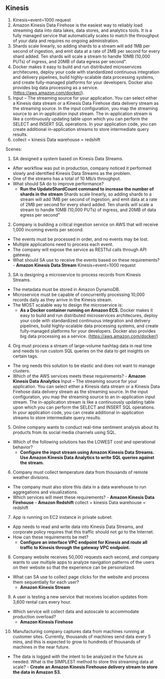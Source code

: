 ## Kinesis

1. Kinesis=event=1000 request
2. Amazon Kinesis Data Firehose is the easiest way to reliably load streaming data into data lakes, data stores, and analytics tools. It is a fully managed service that automatically scales to match the throughput of your data and requires no ongoing administration.
3. Shards scale linearly, so adding shards to a stream will add 1MB per second of ingestion, and emit data at a rate of 2MB per second for every shard added. Ten shards will scale a stream to handle 10MB (10,000 PUTs) of ingress, and 20MB of data egress per second".
4. Docker makes it easy to build and run distributed microservices architecures, deploy your code with standardized continuous integration and delivery pipelines, build highly-scalable data processing systems, and create fully-managed platforms for your developers. Docker also provides big data processing as a service. (https://aws.amazon.com/docker/).
5. Input – The streaming source for your application. You can select either a Kinesis data stream or a Kinesis Data Firehose data delivery stream as the streaming source. In the input configuration, you map the streaming source to an in-application input stream. The in-application stream is like a continuously updating table upon which you can perform the SELECT and INSERT SQL operations. In your application code, you can create additional in-application streams to store intermediate query results.
6. collect = kinesis
Data warehouse = redshift

Scenes:

1. SA designed a system based on Kinesis Data Streams.
  - After workflow was put in production, company noticed it performed slowly and identified Kinesis Data Streams as the problem.
  - One of the streams has a total of 10 Mb/s throughput.
  - What should SA do to improve performance?
       - **Run the UpdateShardCount command to increase the number of shards in the stream**
  Shards scale linearly, so adding shards to a stream will add 1MB per second of ingestion, and emit data at a rate of 2MB per second for every shard added. Ten shards will scale a stream to handle 10MB (10,000 PUTs) of ingress, and 20MB of data egress per second"

2. Company is building a critical ingestion service on AWS that will receive 1,000 incoming events per second.
 - The events must be processed in order, and no events may be lost.
 - Multiple applications need to process each event.
 - The company will expose the service as RESTful calls through API gateway.
 - What should SA use to receive the events based on these requirements?
       - **Amazon Kinesis Data Stream**
   Kinesis=event=1000 request
   
3. SA is designing a microservice to process records from Kinesis Streams. 
 - The metadata must be stored in Amazon DynamoDB. 
 - Microservice must be capable of concurrently processing 10,000 records daily as they arrive in the Kinesis stream.
 - The MOST scalable way to design the microservice is:
      - **As a Docker container running on Amazon ECS.**
  Docker makes it easy to build and run distributed microservices architecures, deploy your code with standardized continuous integration and delivery pipelines, build highly-scalable data processing systems, and create fully-managed platforms for your developers. Docker also provides big data processing as a service. (https://aws.amazon.com/docker/)

4. Org must process a stream of large-volume hashtag data in real time and needs to run custom SQL queries on the data to get insights on certain tags. 
 - The org needs this solution to be elastic and does not want to manage clusters. 
 - Which of the AWS services meets these requirements?
       - **Amazon Kinesis Data Analytics**
  Input – The streaming source for your application. You can select either a Kinesis data stream or a Kinesis Data Firehose data delivery stream as the streaming source. In the input configuration, you map the streaming source to an in-application input stream. The in-application stream is like a continuously updating table upon which you can perform the SELECT and INSERT SQL operations. In your application code, you can create additional in-application streams to store intermediate query results.

5. Online company wants to conduct real-time sentiment analysis about its products from its social media channels using SQL. 
 - Which of the following solutions has the LOWEST cost and operational behavior?
    - **Configure the input stream using Amazon Kinesis Data Streams. Use Amazon Kinesis Data Analytics to write SQL queries against the stream.**

6. Company must collect temperature data from thousands of remote weather divisions. 
 - The company must also store this data in a data warehouse to run aggregations and visualizations.
 - Which services will meet these requirements?
       - **Amazon Kinesis Data Firehouse**
       - **Amazon Redshift**
    collect = kinesis
    Data warehouse = redshift

7. App is running on EC2 instance in private subnet.
 - App needs to read and write data into Kinesis Data Streams, and corporate policy requires that this traffic should not go to the Internet.
 - How can these requirements be met?
    - **Configure an interface VPC endpoint for Kinesis and route all traffic to Kinesis through the gateway VPC endpoint.**
  
8. Company website receives 50,000 requests each second, and company wants to use multiple apps to analyze navigation patterns of the users on their website so that the experience can be personalized.
 - What can SA use to collect page clicks for the website and process them sequentially for each user?
    - **Amazon Kinesis Stream**

9. A user is testing a new service that receives location updates from 3,600 rental cars every hour. 
 - Which service will collect data and autoscale to accommodate production overload?
    - **Amazon Kinesis Firehose**
    
10. Manufacturing company captures data from machines running at customer sites. Currently, thousands of machines send data every 5 mins, and this is expected to grow to hundreds of thousands of machines in the near future.
 - The data is logged with the intent to be analyzed in the future as needed. What is the SIMPLEST method to store this streaming data at scale?
       - **Create an Amazon Kinesis Firehouse delivery stream to store the data in Amazon S3.**
